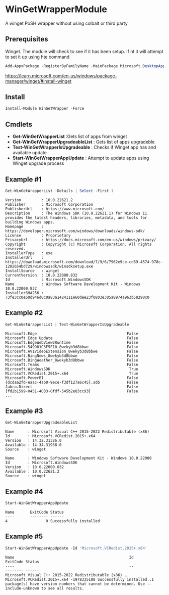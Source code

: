 # WinGetWrapperModule
A winget PoSH wrapper without using colbalt or third party

## Prerequisites

Winget. The module will check to see if it has been setup. If nt it will attempt to set it up using hte command

```powershell
Add-AppxPackage -RegisterByFamilyName -MainPackage Microsoft.DesktopAppInstaller_8wekyb3d8bbwe
```
https://learn.microsoft.com/en-us/windows/package-manager/winget/#install-winget

## Install

```powershell
Install-Module WinGetWrapper -Force
```

## Cmdlets

- **Get-WinGetWrapperList** :Gets list  of apps from winget
- **Get-WinGetWrapperUpgradeableList** :  Gets list of apps upgradeble
- **Test-WinGetWrapperIsUpgradeable** : Checks if Winget app has and available update
- **Start-WinGetWrapperAppUpdate** : Attempt to update apps using Winget upgrade process


## Example #1

```powershell
Get-WinGetWrapperList -Details | Select -First 1
```
```text
Version         : 10.0.22621.2
Publisher       : Microsoft Corporation
PublisherUrl    : https://www.microsoft.com/
Description     : The Windows SDK (10.0.22621.1) for Windows 11 provides the latest headers, libraries, metadata, and tools for building Windows apps.
Homepage        : https://developer.microsoft.com/windows/downloads/windows-sdk/
License         : Proprietary
PrivacyUrl      : https://docs.microsoft.com/en-us/windows/privacy/
Copyright       : Copyright (c) Microsoft Corporation. All rights reserved.
InstallerType   : exe
InstallerUrl    : https://download.microsoft.com/download/7/9/6/7962e9ce-cd69-4574-978c-1202654bd729/windowssdk/winsdksetup.exe
InstallSource   : winget
CurrentVersion  : 10.0.22000.832
Id              : Microsoft.WindowsSDK
Name            : Windows Software Development Kit - Windows 10.0.22000.832
InstallerSHA256 : 73fe3cc0e50d946d0c0a83a1424111e60dee23f0803e305a8974a963b58290c0

```
## Example #2
```powershell
Get-WinGetWrapperList | Test-WinGetWrapperIsUpgradeable
```
```text
Microsoft.Edge                                        False
Microsoft Edge Update                                 False
Microsoft.EdgeWebView2Runtime                         False
Microsoft.549981C3F5F10_8wekyb3d8bbwe                 False
Microsoft.AV1VideoExtension_8wekyb3d8bbwe             False
Microsoft.BingNews_8wekyb3d8bbwe                      False
Microsoft.BingWeather_8wekyb3d8bbwe                   False
Microsoft.Teams                                       False
Microsoft.WindowsSDK                                   True
Microsoft.VCRedist.2015+.x64                           True
Microsoft.PowerBI                                     False
{dcdaa2fd-eaac-4ab0-9ece-f3df127a6c45}.sdb            False
Jabra.Direct                                          False
{fd2b1599-0451-4033-8fdf-545b2e83cc93}                False
...
```
## Example #3

```powershell
Get-WinGetWrapperUpgradeableList
```
```text
Name      : Microsoft Visual C++ 2015-2022 Redistributable (x86)
Id        : Microsoft.VCRedist.2015+.x64
Version   : 14.32.31326.0
Available : 14.34.31938.0
Source    : winget

Name      : Windows Software Development Kit - Windows 10.0.22000
Id        : Microsoft.WindowsSDK
Version   : 10.0.22000.832
Available : 10.0.22621.2
Source    : winget
```

## Example #4
```powershell
Start-WinGetWrapperAppUpdate 
```
```text
Name       ExitCode Status
----       -------- ------
4                 0 Successfully installed
```


## Example #5
```powershell
Start-WinGetWrapperAppUpdate -Id 'Microsoft.VCRedist.2015+.x64'
```
```text
Name                                                   Id                              ExitCode Status
----                                                   --                              -------- ------
Microsoft Visual C++ 2015-2022 Redistributable (x86) … Microsoft.VCRedist.2015+.x64 -1978335188 Successfully installed..1 package(s) have version numbers that cannot be determined. Use --include-unknown to see all results.
```